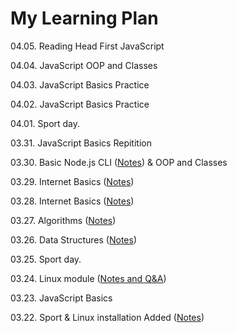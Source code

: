 # My Learning Plan

04.05. Reading Head First JavaScript

04.04. JavaScript OOP and Classes

04.03. JavaScript Basics Practice

04.02. JavaScript Basics Practice

04.01. Sport day.

03.31. JavaScript Basics Repitition

03.30. Basic Node.js CLI ([Notes](https://github.com/MrDanielHarka/learning/blob/main/node-js.md)) & OOP and Classes

03.29. Internet Basics ([Notes](https://github.com/MrDanielHarka/learning/blob/main/internet.md))

03.28. Internet Basics ([Notes](https://github.com/MrDanielHarka/learning/blob/main/internet.md))

03.27. Algorithms ([Notes](https://github.com/MrDanielHarka/learning/blob/main/algorithms.md))

03.26. Data Structures ([Notes](https://github.com/MrDanielHarka/learning/blob/main/data-structures.md))

03.25. Sport day.

03.24. Linux module ([Notes and Q&A](https://github.com/MrDanielHarka/learning/blob/main/linux.md))

03.23. JavaScript Basics

03.22. Sport & Linux installation Added ([Notes](https://github.com/MrDanielHarka/learning/blob/main/linux.md))

